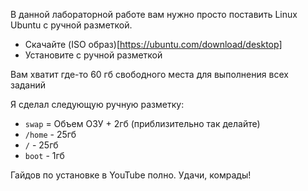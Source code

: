 В данной лабораторной работе вам нужно просто поставить Linux Ubuntu с ручной разметкой. 

- Скачайте (ISO образ)[https://ubuntu.com/download/desktop]
- Установите с ручной разметкой

Вам хватит где-то 60 гб свободного места для выполнения всех заданий

Я сделал следующую ручную разметку: 

- `swap` = Объем ОЗУ + 2гб (приблизительно так делайте)
- `/home` - 25гб
- `/` - 25гб
- `boot` - 1гб

Гайдов по установке в YouTube полно. Удачи, комрады! 